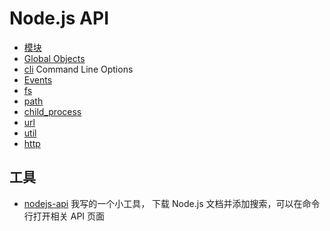 # Node.js API

- [模块](modules.md)
- [Global Objects](globals.md)
- [cli](cli.md) Command Line Options
- [Events](events.md)
- [fs](fs.md)
- [path](path.md)
- [child_process](child_process.md)
- [url](url.md)
- [util](util.md)
- [http](http.md)

## 工具

- [nodejs-api](https://github.com/yanxyz/nodejs-api) 我写的一个小工具，
  下载 Node.js 文档并添加搜索，可以在命令行打开相关 API 页面
